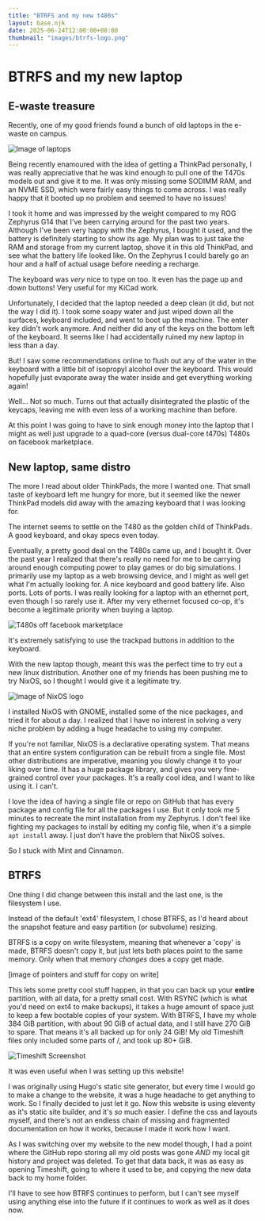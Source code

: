 ```yaml
---
title: "BTRFS and my new t480s"
layout: base.njk
date: 2025-06-24T12:00:00+08:00
thumbnail: "images/btrfs-logo.png"
---
```


# BTRFS and my new laptop

## E-waste treasure

Recently, one of my good friends found a bunch of old laptops in the e-waste on campus.

![Image of laptops](images/thinkpads.jpg)

Being recently enamoured with the idea of getting a ThinkPad personally, I was really appreciative that he was kind enough to pull one of the T470s models out and give it to me.
It was only missing some SODIMM RAM, and an NVME SSD, which were fairly easy things to come across. I was really happy that it booted up no problem and seemed to have no issues!

I took it home and was impressed by the weight compared to my ROG Zephyrus G14 that I've been carrying around for the past two years.
Although I've been very happy with the Zephyrus, I bought it used, and the battery is definitely starting to show its age. 
My plan was to just take the RAM and storage from my current laptop, shove it in this old ThinkPad, and see what the battery life looked like.
On the Zephyrus I could barely go an hour and a half of actual usage before needing a recharge.

The keyboard was *very* nice to type on too. It even has the page up and down buttons! Very useful for my KiCad work.

Unfortunately, I decided that the laptop needed a deep clean (it did, but not the way I did it). I took some soapy water and just wiped down all the surfaces, keyboard included, and went to boot up the machine.
The enter key didn't work anymore. And neither did any of the keys on the bottom left of the keyboard. It seems like I had accidentally ruined my new laptop in less than a day.

But! I saw some recommendations online to flush out any of the water in the keyboard with a little bit of isopropyl alcohol over the keyboard. This would hopefully just evaporate away the water inside and get everything working again!

Well... Not so much. Turns out that actually disintegrated the plastic of the keycaps, leaving me with even less of a working machine than before.

At this point I was going to have to sink enough money into the laptop that I might as well just upgrade to a quad-core (versus dual-core t470s) T480s on facebook marketplace.

## New laptop, same distro

The more I read about older ThinkPads, the more I wanted one. That small taste of keyboard left me hungry for more, but it seemed like the newer ThinkPad models did away with the amazing keyboard that I was looking for.

The internet seems to settle on the T480 as the golden child of ThinkPads. A good keyboard, and okay specs even today.

Eventually, a pretty good deal on the T480s came up, and I bought it. Over the past year I realized that there's really no need for me to be carrying around enough computing power to play games or do big simulations.
I primarily use my laptop as a web browsing device, and I might as well get what I'm actually looking for. A nice keyboard and good battery life. Also ports. Lots of ports. I was really looking for a laptop with an ethernet port, even though I so rarely use it. After my very ethernet focused co-op, it's become a legitimate priority when buying a laptop.

![T480s off facebook marketplace](images/t480s.jpg)

It's extremely satisfying to use the trackpad buttons in addition to the keyboard.

With the new laptop though, meant this was the perfect time to try out a new linux distribution.
Another one of my friends has been pushing me to try NixOS, so I thought I would give it a legitimate try.

![Image of NixOS logo](images/NixOS_logo.png)

I installed NixOS with GNOME, installed some of the nice packages, and tried it for about a day. I realized that I have no interest in solving a very niche problem by adding a huge headache to using my computer.

If you're not familiar, NixOS is a declarative operating system. That means that an entire system configuration can be rebuilt from a single file. Most other distributions are imperative, meaning you slowly change it to your liking over time. It has a huge package library, and gives you very fine-grained control over your packages.
It's a really cool idea, and I want to like using it. I can't.

I love the idea of having a single file or repo on GitHub that has every package and config file for all the packages I use. But it only took me 5 minutes to recreate the mint installation from my Zephyrus.
I don't feel like fighting my packages to install by editing my config file, when it's a simple ```apt install``` away. I just don't have the problem that NixOS solves.

So I stuck with Mint and Cinnamon.

## BTRFS

One thing I did change between this install and the last one, is the filesystem I use.

Instead of the default 'ext4' filesystem, I chose BTRFS, as I'd heard about the snapshot feature and easy partition (or subvolume) resizing.

BTRFS is a copy on write filesystem, meaning that whenever a 'copy' is made, BTRFS doesn't copy it, but just lets both places point to the same memory. Only when that memory *changes* does a copy get made.

[image of pointers and stuff for copy on write]

This lets some pretty cool stuff happen, in that you can back up your **entire** partition, with all data, for a pretty small cost. With RSYNC (which is what you'd need on ext4 to make backups), it takes a huge amount of space just to keep a few bootable copies of your system.
With BTRFS, I have my whole 384 GiB partition, with about 90 GiB of actual data, and I still have 270 GiB to spare. That means it's all backed up for only 24 GiB! My old Timeshift files only included some parts of /, and took up 80+ GiB.

![Timeshift Screenshot](images/timeshift.png)

It was even useful when I was setting up this website!

I was originally using Hugo's static site generator, but every time I would go to make a change to the website, it was a huge headache to get anything to work. So I finally decided to just let it go.
Now this website is using eleventy as it's static site builder, and it's *so* much easier. I define the css and layouts myself, and there's not an endless chain of missing and fragmented documentation on how it works, because I made it work how I want.

As I was switching over my website to the new model though, I had a point where the GitHub repo storing all my old posts was gone *AND* my local git history and project was deleted. To get that data back, it was as easy as opening Timeshift, going to where it used to be, and copying the new data back to my home folder.

I'll have to see how BTRFS continues to perform, but I can't see myself using anything else into the future if it continues to work as well as it does now.